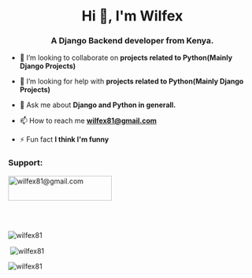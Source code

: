<h1 align="center">Hi 👋, I'm Wilfex</h1>
<h3 align="center">A Django Backend developer from Kenya.</h3>


- 👯 I’m looking to collaborate on **projects related to Python(Mainly Django Projects)**

- 🤝 I’m looking for help with **projects related to Python(Mainly Django Projects)**

- 💬 Ask me about **Django and Python in generall.**

- 📫 How to reach me **wilfex81@gmail.com**

- ⚡ Fun fact **I think I'm funny**


<h3 align="left">Support:</h3>
<p><a href="https://www.buymeacoffee.com/wilfex81@gmail.com"> <img align="center" src="https://cdn.buymeacoffee.com/buttons/v2/default-yellow.png" height="50" width="210" alt="wilfex81@gmail.com" /></a></p><br><br>

<p><img align="center" src="https://github-readme-stats.vercel.app/api/top-langs?username=wilfex81&show_icons=true&locale=en&layout=compact" alt="wilfex81" /></p>

<p>&nbsp;<img align="center" src="https://github-readme-stats.vercel.app/api?username=wilfex81&show_icons=true&locale=en" alt="wilfex81" /></p>

<p><img align="center" src="https://github-readme-streak-stats.herokuapp.com/?user=wilfex81&" alt="wilfex81" /></p>
